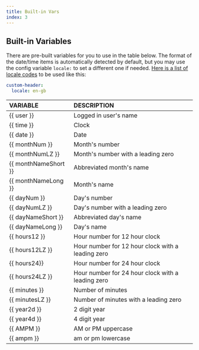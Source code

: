 ```yaml
---
title: Built-in Vars
index: 3
---
```


## Built-in Variables

There are pre-built variables for you to use in the table below. The format of the date/time items is automatically detected by default, but you may use the config variable `locale:` to set a different one if needed. [Here is a list of locale codes](http://download1.parallels.com/SiteBuilder/Windows/docs/3.2/en_US/sitebulder-3.2-win-sdk-localization-pack-creation-guide/30801.htm) to be used like this:

```yaml
custom-header:
  locale: en-gb
```

|VARIABLE|DESCRIPTION|
|:-|:-|
|{{ user }}| Logged in user's name
|{{ time }}| Clock
|{{ date }}| Date
|{{ monthNum }}| Month's number
|{{ monthNumLZ }}| Month's number with a leading zero
|{{ monthNameShort }}| Abbreviated month's name
|{{ monthNameLong }}| Month's name
|{{ dayNum }}| Day's number
|{{ dayNumLZ }}| Day's number with a leading zero
|{{ dayNameShort }}| Abbreviated day's name
|{{ dayNameLong }}| Day's name
|{{ hours12 }}| Hour number for 12 hour clock
|{{ hours12LZ }}| Hour number for 12 hour clock with a leading zero
|{{ hours24}}| Hour number for 24 hour clock
|{{ hours24LZ }}| Hour number for 24 hour clock with a leading zero
|{{ minutes }}| Number of minutes
|{{ minutesLZ }}| Number of minutes with a leading zero
|{{ year2d }}| 2 digit year
|{{ year4d }}| 4 digit year
|{{ AMPM }}| AM or PM uppercase
|{{ ampm }}| am or pm lowercase
